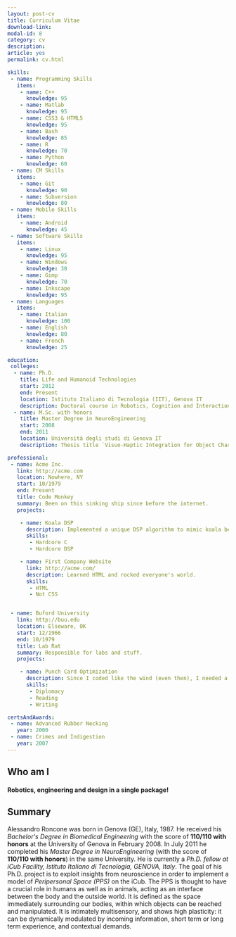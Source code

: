 ```yaml
---
layout: post-cv
title: Curriculum Vitae
download-link: 
modal-id: 8
category: cv
description: 
article: yes
permalink: cv.html

skills:
 - name: Programming Skills
   items:
    - name: C++
      knowledge: 95
    - name: Matlab
      knowledge: 95
    - name: CSS3 & HTML5
      knowledge: 95
    - name: Bash
      knowledge: 85
    - name: R
      knowledge: 70
    - name: Python
      knowledge: 60
 - name: CM Skills
   items:
    - name: Git
      knowledge: 90
    - name: Subversion
      knowledge: 80
 - name: Mobile Skills
   items:
    - name: Android
      knowledge: 45
 - name: Software Skills
   items: 
    - name: Linux
      knowledge: 95
    - name: Windows
      knowledge: 30
    - name: Gimp
      knowledge: 70
    - name: Inkscape
      knowledge: 95
 - name: Languages
   items:
    - name: Italian
      knowledge: 100
    - name: English
      knowledge: 80
    - name: French
      knowledge: 25

education:
 colleges:
  - name: Ph.D.
    title: Life and Humanoid Technologies
    start: 2012
    end: Present
    location: Istituto Italiano di Tecnologia (IIT), Genova IT
    description: Doctoral course in Robotics, Cognition and Interaction Technologies
  - name: M.Sc. with honors
    title: Master Degree in NeuroEngineering
    start: 2008
    end: 2011
    location: Università degli studi di Genova IT
    description: Thesis title `Visuo-Haptic Integration for Object Characterization in an Unstructured Environment`

professional:
 - name: Acme Inc.
   link: http://acme.com
   location: Nowhere, NY
   start: 10/1979
   end: Present
   title: Code Monkey
   summary: Been on this sinking ship since before the internet.
   projects:

    - name: Koala DSP
      description: Implemented a unique DSP algorithm to mimic koala bears.
      skills:
       - Hardcore C
       - Hardcore DSP

    - name: First Company Website
      link: http://acme.com/
      description: Learned HTML and rocked everyone's world.
      skills:
       - HTML
       - Not CSS


 - name: Buford University
   link: http://buu.edu
   location: Elseware, OK
   start: 12/1966
   end: 10/1979
   title: Lab Rat
   summary: Responsible for labs and stuff.
   projects:

    - name: Punch Card Optimization
      description: Since I coded like the wind (even then), I needed a better way to write software
      skills:
       - Diplomacy
       - Reading
       - Writing

certsAndAwards:
 - name: Advanced Rubber Necking
   year: 2000
 - name: Crimes and Indigestion
   year: 2007
---
```


## Who am I

#### Robotics, engineering and design in a single package!

## Summary

Alessandro Roncone was born in Genova (GE), Italy, 1987. He received his _Bachelor's Degree in Biomedical Engineering_ with the score of **110/110 with honors** at the University of Genova in February 2008. In July 2011 he completed his _Master Degree in NeuroEngineering_ (with the score of **110/110 with honors**) in the same University. He is currently a _Ph.D. fellow at iCub Facility, Istituto Italiano di Tecnologia, GENOVA, Italy_. The goal of his Ph.D. project is to exploit insights from neuroscience in order to implement a model of *Peripersonal Space (PPS)* on the iCub. The PPS is thought to have a crucial role in humans as well as in animals, acting as an interface between the body and the outside world. It is defined as the space immediately surrounding our bodies, within which objects can be reached and manipulated. It is intimately multisensory, and shows high plasticity: it can be dynamically modulated by incoming information, short term or long term experience, and contextual demands.